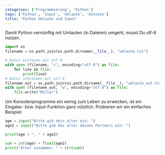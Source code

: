 ```yaml
---
categories: ['Programmierung', 'Python']
tags: ['Python', 'Input', 'Umlaute', 'Dateien']
title: 'Python Umlaute und Input'
---
```


Damit Python vernünftig mit Umlauten (in Dateien) umgeht, musst Du utf-8 nutzen.

```python
import os
filename = os.path.join(os.path.dirname(__file__), "umlaute.txt")

# Datei einlesen mit utf-8
with open (filename, "r", encoding="utf-8") as file:
    for line in file:
        print(line)
# Datei schreiben mit utf-8
filename_out = os.path.join(os.path.dirname(__file__), "umlaute_out.txt")
with open (filename_out, "w", encoding="utf-8") as file:
    file.write("Müller")
```

Um Konsolenprogramme ein wenig zum Leben zu erwecken, ist ein Eingabe- bzw. Input-Funktion ganz nützlich. Probieren wir ein einfaches Beispiel:

```python
age = input("Bitte gib dein alter ein: ")
age2 = input("Bitte gib das alter deines Partners ein: ")

print(age + ", " + age2)

sum = int(age) + float(age2)
print("Alter zusammen: " + str(sum))
```
